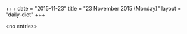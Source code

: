 +++
date = "2015-11-23"
title = "23 November 2015 (Monday)"
layout = "daily-diet"
+++


\<no entries\>
